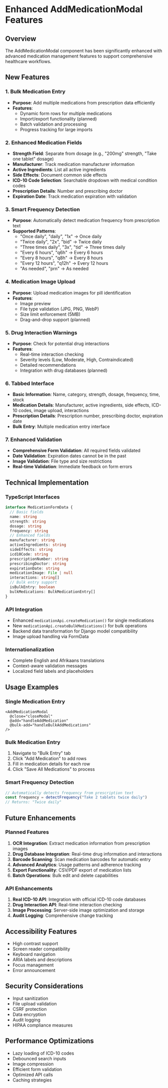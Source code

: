 # Enhanced AddMedicationModal Features

## Overview
The AddMedicationModal component has been significantly enhanced with advanced medication management features to support comprehensive healthcare workflows.

## New Features

### 1. Bulk Medication Entry
- **Purpose**: Add multiple medications from prescription data efficiently
- **Features**:
  - Dynamic form rows for multiple medications
  - Import/export functionality (planned)
  - Batch validation and processing
  - Progress tracking for large imports

### 2. Enhanced Medication Fields
- **Strength Field**: Separate from dosage (e.g., "200mg" strength, "Take one tablet" dosage)
- **Manufacturer**: Track medication manufacturer information
- **Active Ingredients**: List all active ingredients
- **Side Effects**: Document common side effects
- **ICD-10 Code Selection**: Searchable dropdown with medical condition codes
- **Prescription Details**: Number and prescribing doctor
- **Expiration Date**: Track medication expiration with validation

### 3. Smart Frequency Detection
- **Purpose**: Automatically detect medication frequency from prescription text
- **Supported Patterns**:
  - "Once daily", "daily", "1x" → Once daily
  - "Twice daily", "2x", "bid" → Twice daily
  - "Three times daily", "3x", "tid" → Three times daily
  - "Every 6 hours", "q6h" → Every 6 hours
  - "Every 8 hours", "q8h" → Every 8 hours
  - "Every 12 hours", "q12h" → Every 12 hours
  - "As needed", "prn" → As needed

### 4. Medication Image Upload
- **Purpose**: Upload medication images for pill identification
- **Features**:
  - Image preview
  - File type validation (JPG, PNG, WebP)
  - Size limit enforcement (5MB)
  - Drag-and-drop support (planned)

### 5. Drug Interaction Warnings
- **Purpose**: Check for potential drug interactions
- **Features**:
  - Real-time interaction checking
  - Severity levels (Low, Moderate, High, Contraindicated)
  - Detailed recommendations
  - Integration with drug databases (planned)

### 6. Tabbed Interface
- **Basic Information**: Name, category, strength, dosage, frequency, time, stock
- **Medication Details**: Manufacturer, active ingredients, side effects, ICD-10 codes, image upload, interactions
- **Prescription Details**: Prescription number, prescribing doctor, expiration date
- **Bulk Entry**: Multiple medication entry interface

### 7. Enhanced Validation
- **Comprehensive Form Validation**: All required fields validated
- **Date Validation**: Expiration dates cannot be in the past
- **Image Validation**: File type and size restrictions
- **Real-time Validation**: Immediate feedback on form errors

## Technical Implementation

### TypeScript Interfaces
```typescript
interface MedicationFormData {
  // Basic fields
  name: string
  strength: string
  dosage: string
  frequency: string
  // Enhanced fields
  manufacturer: string
  activeIngredients: string
  sideEffects: string
  icd10Code: string
  prescriptionNumber: string
  prescribingDoctor: string
  expirationDate: string
  medicationImage: File | null
  interactions: string[]
  // Bulk entry support
  isBulkEntry: boolean
  bulkMedications: BulkMedicationEntry[]
}
```

### API Integration
- Enhanced `medicationApi.createMedication()` for single medications
- New `medicationApi.createBulkMedications()` for bulk operations
- Backend data transformation for Django model compatibility
- Image upload handling via FormData

### Internationalization
- Complete English and Afrikaans translations
- Context-aware validation messages
- Localized field labels and placeholders

## Usage Examples

### Single Medication Entry
```vue
<AddMedicationModal 
  @close="closeModal"
  @add="handleAddMedication"
  @bulk-add="handleBulkAddMedications"
/>
```

### Bulk Medication Entry
1. Navigate to "Bulk Entry" tab
2. Click "Add Medication" to add rows
3. Fill in medication details for each row
4. Click "Save All Medications" to process

### Smart Frequency Detection
```javascript
// Automatically detects frequency from prescription text
const frequency = detectFrequency("Take 2 tablets twice daily")
// Returns: "Twice daily"
```

## Future Enhancements

### Planned Features
1. **OCR Integration**: Extract medication information from prescription images
2. **Drug Database Integration**: Real-time drug information and interactions
3. **Barcode Scanning**: Scan medication barcodes for automatic entry
4. **Advanced Analytics**: Usage patterns and adherence tracking
5. **Export Functionality**: CSV/PDF export of medication lists
6. **Batch Operations**: Bulk edit and delete capabilities

### API Enhancements
1. **Real ICD-10 API**: Integration with official ICD-10 code databases
2. **Drug Interaction API**: Real-time interaction checking
3. **Image Processing**: Server-side image optimization and storage
4. **Audit Logging**: Comprehensive change tracking

## Accessibility Features
- High contrast support
- Screen reader compatibility
- Keyboard navigation
- ARIA labels and descriptions
- Focus management
- Error announcement

## Security Considerations
- Input sanitization
- File upload validation
- CSRF protection
- Data encryption
- Audit logging
- HIPAA compliance measures

## Performance Optimizations
- Lazy loading of ICD-10 codes
- Debounced search inputs
- Image compression
- Efficient form validation
- Optimized API calls
- Caching strategies 